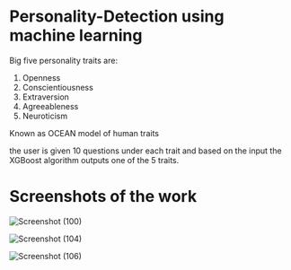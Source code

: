 # Personality-Detection using machine learning

Big five personality traits are:
1. Openness
2. Conscientiousness
3. Extraversion 
4. Agreeableness 
5. Neuroticism
 
Known as OCEAN model of human traits

the user is given 10 questions under each trait and based on the input the XGBoost algorithm outputs one of the 5 traits.

# Screenshots of the work

![Screenshot (100)](https://user-images.githubusercontent.com/69588968/195509443-9526eff9-e124-4d6c-b871-29fcad81109a.png)

![Screenshot (104)](https://user-images.githubusercontent.com/69588968/195509458-cec7a108-a385-41c0-8018-73752dc0c7b2.png)

![Screenshot (106)](https://user-images.githubusercontent.com/69588968/195509474-98222374-95ef-4d8b-8b6b-a603aca47ee3.png)

